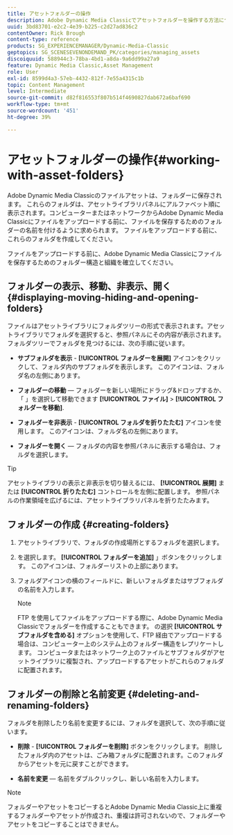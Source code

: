 ```yaml
---
title: アセットフォルダーの操作
description: Adobe Dynamic Media Classicでアセットフォルダーを操作する方法について説明します。
uuid: 3bd83701-e2c2-4e39-b225-c2d27ad836c2
contentOwner: Rick Brough
content-type: reference
products: SG_EXPERIENCEMANAGER/Dynamic-Media-Classic
geptopics: SG_SCENESEVENONDEMAND_PK/categories/managing_assets
discoiquuid: 588944c3-78ba-4bd1-a8da-9a6dd99a27a9
feature: Dynamic Media Classic,Asset Management
role: User
exl-id: 8599d4a3-57eb-4432-812f-7e55a4315c1b
topic: Content Management
level: Intermediate
source-git-commit: d82f816553f807b514f4690827dab672a6baf690
workflow-type: tm+mt
source-wordcount: '451'
ht-degree: 39%

---
```


# アセットフォルダーの操作{#working-with-asset-folders}

Adobe Dynamic Media Classicのファイルアセットは、フォルダーに保存されます。 これらのフォルダは、アセットライブラリパネルにアルファベット順に表示されます。コンピューターまたはネットワークからAdobe Dynamic Media Classicにファイルをアップロードする前に、ファイルを保存するためのフォルダーの名前を付けるように求められます。 ファイルをアップロードする前に、これらのフォルダを作成してください。

ファイルをアップロードする前に、Adobe Dynamic Media Classicにファイルを保存するためのフォルダー構造と組織を確立してください。

## フォルダーの表示、移動、非表示、開く {#displaying-moving-hiding-and-opening-folders}

ファイルはアセットライブラリにフォルダツリーの形式で表示されます。アセットライブラリでフォルダを選択すると、参照パネルにその内容が表示されます。フォルダツリーでフォルダを見つけるには、次の手順に従います。

* **サブフォルダを表示** - **[!UICONTROL フォルダーを展開]** アイコンをクリックして、フォルダ内のサブフォルダを表示します。 このアイコンは、フォルダ名の左側にあります。

* **フォルダーの移動**  — フォルダーを新しい場所にドラッグ&amp;ドロップするか、「 」を選択して移動できます **[!UICONTROL ファイル]** > **[!UICONTROL フォルダーを移動]**.

* **フォルダーを非表示** - **[!UICONTROL フォルダを折りたたむ]** アイコンを使用します。 このアイコンは、フォルダ名の左側にあります。

* **フォルダーを開く**  — フォルダの内容を参照パネルに表示する場合は、フォルダを選択します。

>[!TIP]
>
>アセットライブラリの表示と非表示を切り替えるには、 **[!UICONTROL 展開]** または **[!UICONTROL 折りたたむ]** コントロールを左側に配置します。 参照パネルの作業領域を広げるには、アセットライブラリパネルを折りたたみます。

## フォルダーの作成 {#creating-folders}

1. アセットライブラリで、フォルダの作成場所とするフォルダを選択します。
1. を選択します。 **[!UICONTROL フォルダーを追加]** 」ボタンをクリックします。 このアイコンは、フォルダーリストの上部にあります。
1. フォルダアイコンの横のフィールドに、新しいフォルダまたはサブフォルダの名前を入力します。

   >[!NOTE]
   >
   >FTP を使用してファイルをアップロードする際に、Adobe Dynamic Media Classicでフォルダーを作成することもできます。 の選択 **[!UICONTROL サブフォルダを含める]** オプションを使用して、FTP 経由でアップロードする場合は、コンピューター上のシステム上のフォルダー構造をレプリケートします。 コンピュータまたはネットワーク上のファイルとサブフォルダがアセットライブラリに複製され、アップロードするアセットがこれらのフォルダに配置されます。

## フォルダーの削除と名前変更 {#deleting-and-renaming-folders}

フォルダを削除したり名前を変更するには、フォルダを選択して、次の手順に従います。

* **削除** - **[!UICONTROL フォルダーを削除]** ボタンをクリックします。 削除したフォルダ内のアセットは、ごみ箱フォルダに配置されます。このフォルダからアセットを元に戻すことができます。

* **名前を変更**  — 名前をダブルクリックし、新しい名前を入力します。

>[!NOTE]
>
>フォルダーやアセットをコピーするとAdobe Dynamic Media Classic上に重複するフォルダーやアセットが作成され、重複は許可されないので、フォルダーやアセットをコピーすることはできません。
